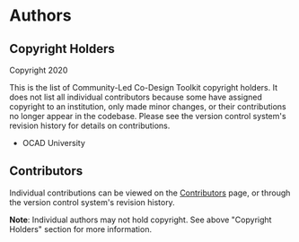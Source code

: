 # Authors

## Copyright Holders

Copyright 2020

This is the list of Community-Led Co-Design Toolkit copyright holders. It does not list all individual contributors
because some have assigned copyright to an institution, only made minor changes, or their contributions no longer appear
in the codebase. Please see the version control system's revision history for details on contributions.

* OCAD University

## Contributors

Individual contributions can be viewed on the
[Contributors](https://github.com/community-led-design/kit/graphs/contributors) page, or through the
version control system's revision history.

**Note**: Individual authors may not hold copyright. See above "Copyright Holders" section for more information.
